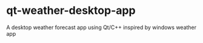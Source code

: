 # qt-weather-desktop-app
A desktop weather forecast app using Qt/C++ inspired by windows weather app
